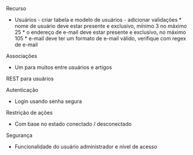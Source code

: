 Recurso
- Usuários - criar tabela e modelo de usuários
        - adicionar validações
        * nome de usuário deve estar presente e exclusivo, mínimo 3 no máximo 25
        * o endereço de e-mail deve estar presente e exclusivo, no máximo 105
        * e-mail deve ter um formato de e-mail válido, verifique com regex de e-mail

Associações
- Um para muitos
  entre usuários e artigos

REST para usuários

Autenticação
- Login usando senha segura

Restrição de ações
- Com base no estado conectado / desconectado

Segurança
- Funcionalidade do usuário administrador e nível de acesso